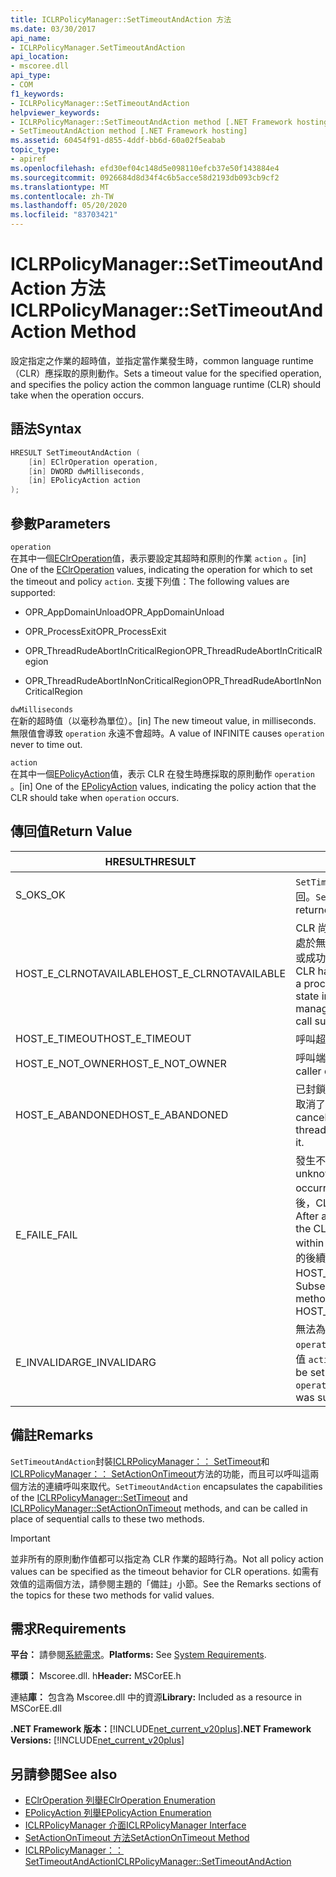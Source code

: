 ```yaml
---
title: ICLRPolicyManager::SetTimeoutAndAction 方法
ms.date: 03/30/2017
api_name:
- ICLRPolicyManager.SetTimeoutAndAction
api_location:
- mscoree.dll
api_type:
- COM
f1_keywords:
- ICLRPolicyManager::SetTimeoutAndAction
helpviewer_keywords:
- ICLRPolicyManager::SetTimeoutAndAction method [.NET Framework hosting]
- SetTimeoutAndAction method [.NET Framework hosting]
ms.assetid: 60454f91-d855-4ddf-bb6d-60a02f5eabab
topic_type:
- apiref
ms.openlocfilehash: efd30ef04c148d5e098110efcb37e50f143884e4
ms.sourcegitcommit: 0926684d8d34f4c6b5acce58d2193db093cb9cf2
ms.translationtype: MT
ms.contentlocale: zh-TW
ms.lasthandoff: 05/20/2020
ms.locfileid: "83703421"
---
```

# <a name="iclrpolicymanagersettimeoutandaction-method"></a><span data-ttu-id="0ac2d-102">ICLRPolicyManager::SetTimeoutAndAction 方法</span><span class="sxs-lookup"><span data-stu-id="0ac2d-102">ICLRPolicyManager::SetTimeoutAndAction Method</span></span>
<span data-ttu-id="0ac2d-103">設定指定之作業的超時值，並指定當作業發生時，common language runtime （CLR）應採取的原則動作。</span><span class="sxs-lookup"><span data-stu-id="0ac2d-103">Sets a timeout value for the specified operation, and specifies the policy action the common language runtime (CLR) should take when the operation occurs.</span></span>  
  
## <a name="syntax"></a><span data-ttu-id="0ac2d-104">語法</span><span class="sxs-lookup"><span data-stu-id="0ac2d-104">Syntax</span></span>  
  
```cpp  
HRESULT SetTimeoutAndAction (  
    [in] EClrOperation operation,  
    [in] DWORD dwMilliseconds,  
    [in] EPolicyAction action  
);  
```  
  
## <a name="parameters"></a><span data-ttu-id="0ac2d-105">參數</span><span class="sxs-lookup"><span data-stu-id="0ac2d-105">Parameters</span></span>  
 `operation`  
 <span data-ttu-id="0ac2d-106">在其中一個[EClrOperation](eclroperation-enumeration.md)值，表示要設定其超時和原則的作業 `action` 。</span><span class="sxs-lookup"><span data-stu-id="0ac2d-106">[in] One of the [EClrOperation](eclroperation-enumeration.md) values, indicating the operation for which to set the timeout and policy `action`.</span></span> <span data-ttu-id="0ac2d-107">支援下列值：</span><span class="sxs-lookup"><span data-stu-id="0ac2d-107">The following values are supported:</span></span>  
  
- <span data-ttu-id="0ac2d-108">OPR_AppDomainUnload</span><span class="sxs-lookup"><span data-stu-id="0ac2d-108">OPR_AppDomainUnload</span></span>  
  
- <span data-ttu-id="0ac2d-109">OPR_ProcessExit</span><span class="sxs-lookup"><span data-stu-id="0ac2d-109">OPR_ProcessExit</span></span>  
  
- <span data-ttu-id="0ac2d-110">OPR_ThreadRudeAbortInCriticalRegion</span><span class="sxs-lookup"><span data-stu-id="0ac2d-110">OPR_ThreadRudeAbortInCriticalRegion</span></span>  
  
- <span data-ttu-id="0ac2d-111">OPR_ThreadRudeAbortInNonCriticalRegion</span><span class="sxs-lookup"><span data-stu-id="0ac2d-111">OPR_ThreadRudeAbortInNonCriticalRegion</span></span>  
  
 `dwMilliseconds`  
 <span data-ttu-id="0ac2d-112">在新的超時值（以毫秒為單位）。</span><span class="sxs-lookup"><span data-stu-id="0ac2d-112">[in] The new timeout value, in milliseconds.</span></span> <span data-ttu-id="0ac2d-113">無限值會導致 `operation` 永遠不會超時。</span><span class="sxs-lookup"><span data-stu-id="0ac2d-113">A value of INFINITE causes `operation` never to time out.</span></span>  
  
 `action`  
 <span data-ttu-id="0ac2d-114">在其中一個[EPolicyAction](epolicyaction-enumeration.md)值，表示 CLR 在發生時應採取的原則動作 `operation` 。</span><span class="sxs-lookup"><span data-stu-id="0ac2d-114">[in] One of the [EPolicyAction](epolicyaction-enumeration.md) values, indicating the policy action that the CLR should take when `operation` occurs.</span></span>  
  
## <a name="return-value"></a><span data-ttu-id="0ac2d-115">傳回值</span><span class="sxs-lookup"><span data-stu-id="0ac2d-115">Return Value</span></span>  
  
|<span data-ttu-id="0ac2d-116">HRESULT</span><span class="sxs-lookup"><span data-stu-id="0ac2d-116">HRESULT</span></span>|<span data-ttu-id="0ac2d-117">說明</span><span class="sxs-lookup"><span data-stu-id="0ac2d-117">Description</span></span>|  
|-------------|-----------------|  
|<span data-ttu-id="0ac2d-118">S_OK</span><span class="sxs-lookup"><span data-stu-id="0ac2d-118">S_OK</span></span>|<span data-ttu-id="0ac2d-119">`SetTimeoutAndAction`已成功傳回。</span><span class="sxs-lookup"><span data-stu-id="0ac2d-119">`SetTimeoutAndAction` returned successfully.</span></span>|  
|<span data-ttu-id="0ac2d-120">HOST_E_CLRNOTAVAILABLE</span><span class="sxs-lookup"><span data-stu-id="0ac2d-120">HOST_E_CLRNOTAVAILABLE</span></span>|<span data-ttu-id="0ac2d-121">CLR 尚未載入進程中，或 CLR 處於無法執行 managed 程式碼或成功處理呼叫的狀態。</span><span class="sxs-lookup"><span data-stu-id="0ac2d-121">The CLR has not been loaded into a process, or the CLR is in a state in which it cannot run managed code or process the call successfully.</span></span>|  
|<span data-ttu-id="0ac2d-122">HOST_E_TIMEOUT</span><span class="sxs-lookup"><span data-stu-id="0ac2d-122">HOST_E_TIMEOUT</span></span>|<span data-ttu-id="0ac2d-123">呼叫超時。</span><span class="sxs-lookup"><span data-stu-id="0ac2d-123">The call timed out.</span></span>|  
|<span data-ttu-id="0ac2d-124">HOST_E_NOT_OWNER</span><span class="sxs-lookup"><span data-stu-id="0ac2d-124">HOST_E_NOT_OWNER</span></span>|<span data-ttu-id="0ac2d-125">呼叫端沒有擁有鎖定。</span><span class="sxs-lookup"><span data-stu-id="0ac2d-125">The caller does not own the lock.</span></span>|  
|<span data-ttu-id="0ac2d-126">HOST_E_ABANDONED</span><span class="sxs-lookup"><span data-stu-id="0ac2d-126">HOST_E_ABANDONED</span></span>|<span data-ttu-id="0ac2d-127">已封鎖的執行緒或光纖在等候時取消了事件。</span><span class="sxs-lookup"><span data-stu-id="0ac2d-127">An event was canceled while a blocked thread or fiber was waiting on it.</span></span>|  
|<span data-ttu-id="0ac2d-128">E_FAIL</span><span class="sxs-lookup"><span data-stu-id="0ac2d-128">E_FAIL</span></span>|<span data-ttu-id="0ac2d-129">發生不明的嚴重失敗。</span><span class="sxs-lookup"><span data-stu-id="0ac2d-129">An unknown catastrophic failure occurred.</span></span> <span data-ttu-id="0ac2d-130">在方法傳回 E_FAIL 之後，CLR 就無法在進程內使用。</span><span class="sxs-lookup"><span data-stu-id="0ac2d-130">After a method returns E_FAIL, the CLR is no longer usable within the process.</span></span> <span data-ttu-id="0ac2d-131">對裝載方法的後續呼叫會傳回 HOST_E_CLRNOTAVAILABLE。</span><span class="sxs-lookup"><span data-stu-id="0ac2d-131">Subsequent calls to hosting methods return HOST_E_CLRNOTAVAILABLE.</span></span>|  
|<span data-ttu-id="0ac2d-132">E_INVALIDARG</span><span class="sxs-lookup"><span data-stu-id="0ac2d-132">E_INVALIDARG</span></span>|<span data-ttu-id="0ac2d-133">無法為指定的設定超時 `operation` ，或為提供了不正確值 `action` 。</span><span class="sxs-lookup"><span data-stu-id="0ac2d-133">A timeout cannot be set for the specified `operation`, or an invalid value was supplied for `action`.</span></span>|  
  
## <a name="remarks"></a><span data-ttu-id="0ac2d-134">備註</span><span class="sxs-lookup"><span data-stu-id="0ac2d-134">Remarks</span></span>  
 <span data-ttu-id="0ac2d-135">`SetTimeoutAndAction`封裝[ICLRPolicyManager：： SetTimeout](../../../../docs/framework/unmanaged-api/hosting/iclrpolicymanager-settimeout-method.md)和[ICLRPolicyManager：： SetActionOnTimeout](iclrpolicymanager-setactionontimeout-method.md)方法的功能，而且可以呼叫這兩個方法的連續呼叫來取代。</span><span class="sxs-lookup"><span data-stu-id="0ac2d-135">`SetTimeoutAndAction` encapsulates the capabilities of the [ICLRPolicyManager::SetTimeout](../../../../docs/framework/unmanaged-api/hosting/iclrpolicymanager-settimeout-method.md) and [ICLRPolicyManager::SetActionOnTimeout](iclrpolicymanager-setactionontimeout-method.md) methods, and can be called in place of sequential calls to these two methods.</span></span>  
  
> [!IMPORTANT]
> <span data-ttu-id="0ac2d-136">並非所有的原則動作值都可以指定為 CLR 作業的超時行為。</span><span class="sxs-lookup"><span data-stu-id="0ac2d-136">Not all policy action values can be specified as the timeout behavior for CLR operations.</span></span> <span data-ttu-id="0ac2d-137">如需有效值的這兩個方法，請參閱主題的「備註」小節。</span><span class="sxs-lookup"><span data-stu-id="0ac2d-137">See the Remarks sections of the topics for these two methods for valid values.</span></span>  
  
## <a name="requirements"></a><span data-ttu-id="0ac2d-138">需求</span><span class="sxs-lookup"><span data-stu-id="0ac2d-138">Requirements</span></span>  
 <span data-ttu-id="0ac2d-139">**平台：** 請參閱[系統需求](../../get-started/system-requirements.md)。</span><span class="sxs-lookup"><span data-stu-id="0ac2d-139">**Platforms:** See [System Requirements](../../get-started/system-requirements.md).</span></span>  
  
 <span data-ttu-id="0ac2d-140">**標頭：** Mscoree.dll. h</span><span class="sxs-lookup"><span data-stu-id="0ac2d-140">**Header:** MSCorEE.h</span></span>  
  
 <span data-ttu-id="0ac2d-141">連結**庫：** 包含為 Mscoree.dll 中的資源</span><span class="sxs-lookup"><span data-stu-id="0ac2d-141">**Library:** Included as a resource in MSCorEE.dll</span></span>  
  
 <span data-ttu-id="0ac2d-142">**.NET Framework 版本：**[!INCLUDE[net_current_v20plus](../../../../includes/net-current-v20plus-md.md)]</span><span class="sxs-lookup"><span data-stu-id="0ac2d-142">**.NET Framework Versions:** [!INCLUDE[net_current_v20plus](../../../../includes/net-current-v20plus-md.md)]</span></span>  
  
## <a name="see-also"></a><span data-ttu-id="0ac2d-143">另請參閱</span><span class="sxs-lookup"><span data-stu-id="0ac2d-143">See also</span></span>

- [<span data-ttu-id="0ac2d-144">EClrOperation 列舉</span><span class="sxs-lookup"><span data-stu-id="0ac2d-144">EClrOperation Enumeration</span></span>](eclroperation-enumeration.md)
- [<span data-ttu-id="0ac2d-145">EPolicyAction 列舉</span><span class="sxs-lookup"><span data-stu-id="0ac2d-145">EPolicyAction Enumeration</span></span>](epolicyaction-enumeration.md)
- [<span data-ttu-id="0ac2d-146">ICLRPolicyManager 介面</span><span class="sxs-lookup"><span data-stu-id="0ac2d-146">ICLRPolicyManager Interface</span></span>](iclrpolicymanager-interface.md)
- [<span data-ttu-id="0ac2d-147">SetActionOnTimeout 方法</span><span class="sxs-lookup"><span data-stu-id="0ac2d-147">SetActionOnTimeout Method</span></span>](iclrpolicymanager-setactionontimeout-method.md)
- [<span data-ttu-id="0ac2d-148">ICLRPolicyManager：： SetTimeoutAndAction</span><span class="sxs-lookup"><span data-stu-id="0ac2d-148">ICLRPolicyManager::SetTimeoutAndAction</span></span>](iclrpolicymanager-settimeoutandaction-method.md)
